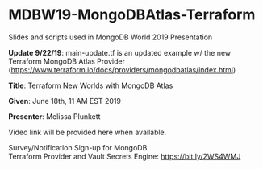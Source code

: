 # MDBW19-MongoDBAtlas-Terraform

Slides and scripts used in MongoDB World 2019 Presentation

**Update 9/22/19**: main-update.tf is an updated example w/ the new Terraform MongoDB Atlas Provider (https://www.terraform.io/docs/providers/mongodbatlas/index.html)

**Title**: Terraform New Worlds with MongoDB Atlas

**Given**: June 18th, 11 AM EST 2019

**Presenter**: Melissa Plunkett

Video link will be provided here when available.

Survey/Notification Sign-up for MongoDB  
Terraform Provider and Vault Secrets Engine:
https://bit.ly/2WS4WMJ
